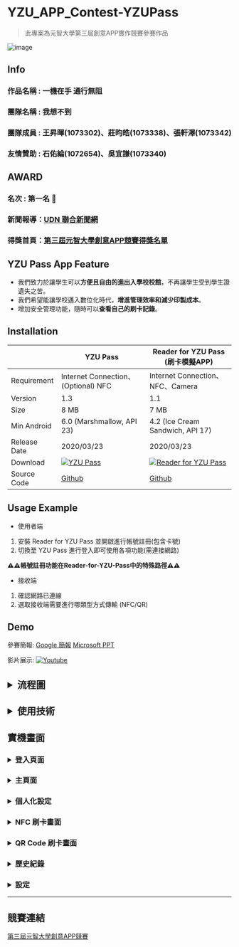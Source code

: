 # YZU_APP_Contest-YZUPass

> 此專案為元智大學第三屆創意APP實作競賽參賽作品

![image](https://github.com/axuy312/YZU_APP_Contest-YZUPass/blob/master/Description/App%E5%89%B5%E6%84%8F%E7%AB%B6%E8%B3%BD%E5%B0%81%E9%9D%A216-9.png)


<h2> Info </h2>

### 作品名稱 : 一機在手 通行無阻
### 團隊名稱 : 我想不到
### 團隊成員 : 王昇暉(1073302)、莊昀皓(1073338)、張軒澤(1073342)
### 友情贊助 : 石佑綸(1072654)、吳宜謙(1073340)

<h2> AWARD </h2>

### 名次 : 第一名 :1st_place_medal:
### 新聞報導：[UDN 聯合新聞網](https://udn.com/news/story/6925/4513552)
### 得獎首頁：[第三屆元智大學創意APP競賽得獎名單](https://app.yzu.edu.tw/index.php/zh/news-tw/19-app-5)


<h2> YZU Pass App Feature </h2>

* 我們致力於讓學生可以**方便且自由的進出入學校校館**，不再讓學生受到學生證遺失之苦。
* 我們希望能讓學校邁入數位化時代，**增進管理效率和減少印製成本**。
* 增加安全管理功能，隨時可以**查看自己的刷卡記錄**。


## Installation
 
|   | YZU Pass | Reader for YZU Pass (刷卡模擬APP) |
| ------------- | ------------- | ------------ |
| Requirement | Internet Connection、(Optional) NFC | Internet Connection、NFC、Camera |
| Version | 1.3  | 1.1 |
| Size | 8 MB | 7 MB |
| Min Android | 6.0 (Marshmallow, API 23) | 4.2 (Ice Cream Sandwich, API 17) |
| Release Date | 2020/03/23  | 2020/03/23 |
| Download | [![YZU Pass](https://www.gstatic.com/devrel-devsite/prod/v36e9b4a2fdc696650f09851e8c880b958655492821ded3455f80aaef87b6b52b/firebase/images/lockup.png)](https://firebasestorage.googleapis.com/v0/b/app-contest-edd41.appspot.com/o/App%20download%2FYZU%20Pass%201.3.apk?alt=media&token=9ea21398-4c4e-4c31-a691-1f3cbb4f6ca3) | [![Reader for YZU Pass](https://www.gstatic.com/devrel-devsite/prod/v36e9b4a2fdc696650f09851e8c880b958655492821ded3455f80aaef87b6b52b/firebase/images/lockup.png)](https://firebasestorage.googleapis.com/v0/b/app-contest-edd41.appspot.com/o/App%20download%2FReader%20For%20YZU%20Pass%201.1.apk?alt=media&token=2f8af8e0-26e5-49c6-a9cf-365fc234fc3d) |
| Source Code | [Github](https://github.com/axuy312/YZU_APP_Contest-YZUPass) | [Github](https://github.com/axuy312/YZU_APP_Contest-Reader-for-YZU-Pass) |


<h2> Usage Example </h2>

- 使用者端
1. 安裝 Reader for YZU Pass 並開啟進行帳號註冊(包含卡號)
2. 切換至 YZU Pass 進行登入即可使用各項功能(需連接網路)

**:warning::warning:帳號註冊功能在Reader-for-YZU-Pass中的特殊路徑:warning::warning:**

- 接收端
1. 確認網路已連線
2. 選取接收端需要進行哪類型方式傳輸 (NFC/QR)



<h2> Demo </h2>
  
參賽簡報: 
[Google 簡報](https://docs.google.com/presentation/d/1dx3Vl-UNtdz96UgmfWYwQVplkkuLzVIopcWAjHmPwo8/edit?usp=sharing)
[Microsoft PPT](https://1drv.ms/p/s!AnrsHqvXL52YgvgxXCSO4npLh_UXXQ?e=RO9aZY)

影片展示:
[![Youtube](https://github.com/axuy312/YZU_APP_Contest-YZUPass/blob/master/Description/Youtube%20Pic2.png)](https://www.youtube.com/watch?v=p2P05yQpCD0)


<h2><details>
 <summary>流程圖</summary>
    <img src="https://github.com/axuy312/YZU_APP_Contest-YZUPass/blob/master/Description/App%E7%AB%B6%E8%B3%BD%E6%B5%81%E7%A8%8B%E5%9C%96%E5%8E%BB%E8%83%8C.png" />
 </details></h2>
 
<h2><details>
 <summary>使用技術</summary>
    <img src="https://github.com/axuy312/YZU_APP_Contest-YZUPass/blob/master/Description/Firebase.JPG" />
    <img src="https://github.com/axuy312/YZU_APP_Contest-YZUPass/blob/master/Description/Android%20Studio.JPG" />
    <img src="https://github.com/axuy312/YZU_APP_Contest-YZUPass/blob/master/Description/Mobile%20Vision.JPG" />
</details></h2>

<h2> 實機畫面 </h2>
<h3><details>
 <summary>登入頁面</summary>
    <img width="440" height="840" src="https://github.com/axuy312/YZU_APP_Contest-YZUPass/blob/master/Description/login.jpg" />
    <img width="440" height="840" src="https://github.com/axuy312/YZU_APP_Contest-YZUPass/blob/master/Description/login_dark.jpg" />
</details></h3>
<h3><details>
 <summary>主頁面</summary>
    <img width="440" height="840" src="https://github.com/axuy312/YZU_APP_Contest-YZUPass/blob/master/Description/home.jpg" />
    <img width="440" height="840" src="https://github.com/axuy312/YZU_APP_Contest-YZUPass/blob/master/Description/home_dark.jpg" />
</details></h3>
<h3><details>
 <summary>個人化設定</summary>
    <img width="440" height="840" src="https://github.com/axuy312/YZU_APP_Contest-YZUPass/blob/master/Description/edit.jpg" />
    <img width="440" height="840" src="https://github.com/axuy312/YZU_APP_Contest-YZUPass/blob/master/Description/edit_dark.jpg" />
</details></h3>
<h3><details>
 <summary>NFC 刷卡畫面</summary>
    <img width="440" height="840" src="https://github.com/axuy312/YZU_APP_Contest-YZUPass/blob/master/Description/NFC.jpg" />
    <img width="440" height="840" src="https://github.com/axuy312/YZU_APP_Contest-YZUPass/blob/master/Description/NFC_dark.jpg" />
</details></h3>
<h3><details>
 <summary>QR Code 刷卡畫面</summary>
    <img width="440" height="840" src="https://github.com/axuy312/YZU_APP_Contest-YZUPass/blob/master/Description/qr.jpg" />
    <img width="440" height="840" src="https://github.com/axuy312/YZU_APP_Contest-YZUPass/blob/master/Description/qr_dark.jpg" />
</details></h3>
<h3><details>
 <summary>歷史紀錄</summary>
    <img width="440" height="840" src="https://github.com/axuy312/YZU_APP_Contest-YZUPass/blob/master/Description/history.jpg" />
    <img width="440" height="840" src="https://github.com/axuy312/YZU_APP_Contest-YZUPass/blob/master/Description/history_dark.jpg" />
</details></h3>
<h3><details>
 <summary>設定</summary>
    <img width="440" height="840" src="https://github.com/axuy312/YZU_APP_Contest-YZUPass/blob/master/Description/setting.jpg" />
    <img width="440" height="840" src="https://github.com/axuy312/YZU_APP_Contest-YZUPass/blob/master/Description/setting_dark.jpg" />
</details></h3>

---------

<h2> 競賽連結 </h2>

[第三屆元智大學創意APP競賽](https://app.yzu.edu.tw/index.php/zh/)
